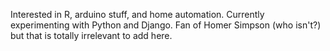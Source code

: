 Interested in R, arduino stuff, and home automation. Currently experimenting with Python and Django.
Fan of Homer Simpson (who isn't?) but that is totally irrelevant to add here.



<!---
mhurk/mhurk is a ✨ special ✨ repository because its `README.md` (this file) appears on your GitHub profile.
You can click the Preview link to take a look at your changes.
--->
